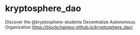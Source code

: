 # kryptosphere_dao
Discover the @kryptosphere-students Decentralize Autonomous Organization
https://blockchaineur.github.io/kryptosphere_dao/
